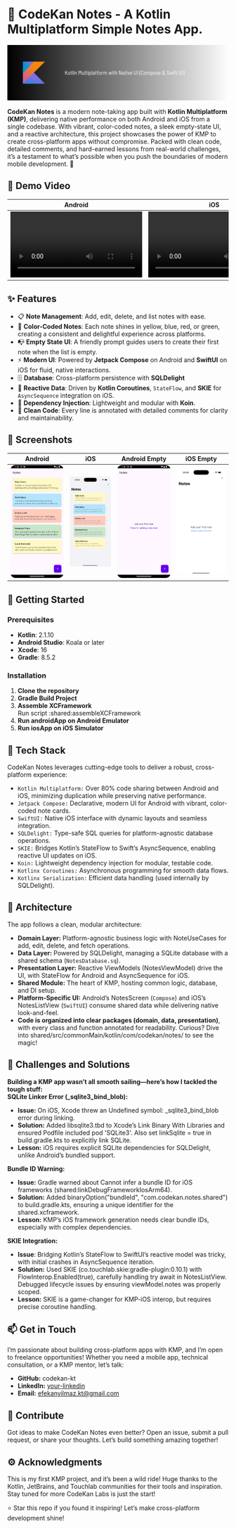 # 📝 CodeKan Notes - A Kotlin Multiplatform Simple Notes App.

![Banner](screenshots/banner.png)

**CodeKan Notes** is a modern note-taking app built with **Kotlin Multiplatform (KMP)**, delivering native performance on both Android and iOS from a single codebase. With vibrant, color-coded notes, a sleek empty-state UI, and a reactive architecture, this project showcases the power of KMP to create cross-platform apps without compromise. Packed with clean code, detailed comments, and hard-earned lessons from real-world challenges, it’s a testament to what’s possible when you push the boundaries of modern mobile development. 🚀

## 🎥 Demo Video
| Android | iOS |
|---------|-----|
| ![Android](screenshots/notes-android.mp4) | ![iOS](screenshots/notes-ios.mp4) |

## ✨ Features
- 📋 **Note Management**: Add, edit, delete, and list notes with ease.
- 🎨 **Color-Coded Notes**: Each note shines in yellow, blue, red, or green, creating a consistent and delightful experience across platforms.
- 📭 **Empty State UI**: A friendly prompt guides users to create their first note when the list is empty.
- ⚡ **Modern UI**: Powered by **Jetpack Compose** on Android and **SwiftUI** on iOS for fluid, native interactions.
- 🗄 **Database**: Cross-platform persistence with **SQLDelight**
- 🔄 **Reactive Data**: Driven by **Kotlin Coroutines**, `StateFlow`, and **SKIE** for `AsyncSequence` integration on iOS.
- 🧩 **Dependency Injection**: Lightweight and modular with **Koin**.
- 📝 **Clean Code**: Every line is annotated with detailed comments for clarity and maintainability.

## 📸 Screenshots
| Android | iOS | Android Empty | iOS Empty |
|---------|-----|---------------|-----------|
| ![Android](screenshots/android_notes.png) | ![iOS](screenshots/ios_notes.png) | ![Android Empty](screenshots/android_empty.png) | ![iOS Empty](screenshots/ios_empty.png) |

## 🚀 Getting Started

### Prerequisites
- **Kotlin**: 2.1.10
- **Android Studio**: Koala or later
- **Xcode**: 16
- **Gradle**: 8.5.2

### Installation
1. **Clone the repository**
2. **Gradle Build Project**
3. **Assemble XCFramework**\
   Run script :shared:assembleXCFramework
4. **Run androidApp on Android Emulator**
5. **Run iosApp on iOS Simulator**

## 🧰 Tech Stack
CodeKan Notes leverages cutting-edge tools to deliver a robust, cross-platform experience:
- `Kotlin Multiplatform:` Over 80% code sharing between Android and iOS, minimizing duplication while preserving native performance.
- `Jetpack Compose:` Declarative, modern UI for Android with vibrant, color-coded note cards.
- `SwiftUI:` Native iOS interface with dynamic layouts and seamless integration.
- `SQLDelight:` Type-safe SQL queries for platform-agnostic database operations.
- `SKIE:` Bridges Kotlin’s StateFlow to Swift’s AsyncSequence, enabling reactive UI updates on iOS.
- `Koin:` Lightweight dependency injection for modular, testable code.
- `Kotlinx Coroutines:` Asynchronous programming for smooth data flows.
- `Kotlinx Serialization:` Efficient data handling (used internally by SQLDelight).

## 🧠 Architecture
The app follows a clean, modular architecture:
- **Domain Layer:** Platform-agnostic business logic with NoteUseCases for add, edit, delete, and fetch operations.
- **Data Layer:** Powered by SQLDelight, managing a SQLite database with a shared schema (`NotesDatabase.sq`).
- **Presentation Layer:** Reactive ViewModels (NotesViewModel) drive the UI, with StateFlow for Android and AsyncSequence for iOS.
- **Shared Module:** The heart of KMP, hosting common logic, database, and DI setup.
- **Platform-Specific UI:** Android’s NotesScreen (`Compose`) and iOS’s NotesListView (`SwiftUI`) consume shared data while delivering native look-and-feel.
- **Code is organized into clear packages (domain, data, presentation)**, with every class and function annotated for readability. Curious? Dive into shared/src/commonMain/kotlin/com/codekan/notes/ to see the magic!


## 🧱 Challenges and Solutions
**Building a KMP app wasn’t all smooth sailing—here’s how I tackled the tough stuff:**\
**SQLite Linker Error (_sqlite3_bind_blob):**
- **Issue:** On iOS, Xcode threw an Undefined symbol: _sqlite3_bind_blob error during linking.
- **Solution:** Added libsqlite3.tbd to Xcode’s Link Binary With Libraries and ensured Podfile included pod 'SQLite3'. Also set linkSqlite = true in build.gradle.kts to explicitly link SQLite.
- **Lesson:** iOS requires explicit SQLite dependencies for SQLDelight, unlike Android’s bundled support.

**Bundle ID Warning:**
- **Issue:** Gradle warned about Cannot infer a bundle ID for iOS frameworks (shared:linkDebugFrameworkIosArm64).
- **Solution:** Added binaryOption("bundleId", "com.codekan.notes.shared") to build.gradle.kts, ensuring a unique identifier for the shared.xcframework.
- **Lesson:** KMP’s iOS framework generation needs clear bundle IDs, especially with complex dependencies.

**SKIE Integration:**
- **Issue**: Bridging Kotlin’s StateFlow to SwiftUI’s reactive model was tricky, with initial crashes in AsyncSequence iteration.
- **Solution:** Used SKIE (co.touchlab.skie:gradle-plugin:0.10.1) with FlowInterop.Enabled(true), carefully handling try await in NotesListView. Debugged lifecycle issues by ensuring viewModel.notes was properly scoped.
- **Lesson:** SKIE is a game-changer for KMP-iOS interop, but requires precise coroutine handling.

## 📫 Get in Touch
I’m passionate about building cross-platform apps with KMP, and I’m open to freelance opportunities! Whether you need a mobile app, technical consultation, or a KMP mentor, let’s talk:
- **GitHub:** codekan-kt
- **LinkedIn:** [your-linkedin](https://www.linkedin.com/in/efekanyilmaz/)
- **Email:** efekanyilmaz.kt@gmail.com

## 🌈 Contribute
Got ideas to make CodeKan Notes even better? Open an issue, submit a pull request, or share your thoughts. Let’s build something amazing together!

## ⚙️ Acknowledgments
This is my first KMP project, and it’s been a wild ride! Huge thanks to the Kotlin, JetBrains, and Touchlab communities for their tools and inspiration. Stay tuned for more
CodeKan Labs is just the start! 

⭐ Star this repo if you found it inspiring! Let’s make cross-platform development shine!




   
